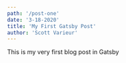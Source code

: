 ```yaml
---
path: '/post-one'
date: '3-18-2020'
title: 'My First Gatsby Post'
author: 'Scott Varieur'
---
```


This is my very first blog post in Gatsby
